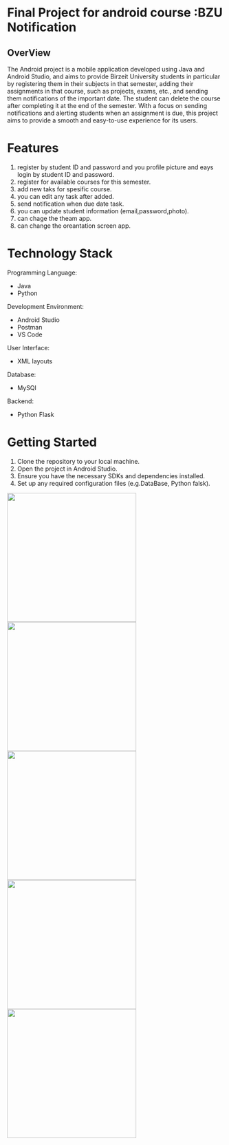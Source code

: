 # Final Project for android course :BZU Notification

## OverView
The Android project is a mobile application developed using Java and Android Studio, and aims to provide Birzeit University students in particular by registering them in their subjects in that semester, adding their assignments in that course, such as projects, exams, etc., and sending them notifications of the important date. The student can delete the course after completing it at the end of the semester. With a focus on sending notifications and alerting students when an assignment is due, this project aims to provide a smooth and easy-to-use experience for its users.


# Features
1. register by student ID and password and you profile picture and eays login by student ID and password.
2. register for available courses for this semester.
3. add new taks for spesific course.
4. you can edit any task after added.
5. send notification when due date task.
6. you can update student information (email,password,photo).
7. can chage the theam app.
8. can change the oreantation screen app.

# Technology Stack
Programming Language:
- Java 
- Python

Development Environment:
- Android Studio 
- Postman
- VS Code

User Interface: 
- XML layouts

Database: 
- MySQl 

Backend:
- Python Flask

# Getting Started
1. Clone the repository to your local machine.
2. Open the project in Android Studio.
3. Ensure you have the necessary SDKs and dependencies installed.
4. Set up any required configuration files (e.g.DataBase, Python falsk).

<img src="https://github.com/Mohammad-Zaben/BZU-Notification/assets/141401082/35f47c1d-da87-4ea9-83df-deff04caf503" alt="" width=300 > 
<img src="https://github.com/Mohammad-Zaben/BZU-Notification/assets/141401082/7624b016-6a59-418f-aa51-0b7f0cc6387a" alt="" width=300 >
<img src="https://github.com/Mohammad-Zaben/BZU-Notification/assets/141401082/2393f213-5aad-4ce0-a042-5c397945cd79" alt="" width=300 >
<img src="https://github.com/Mohammad-Zaben/BZU-Notification/assets/141401082/7e07b08e-f8e8-4989-9c63-cff6e64c9a60" alt="" width=300 >
<img src="https://github.com/Mohammad-Zaben/BZU-Notification/assets/141401082/eab9faee-34a2-4a47-81c9-55f58c26fc46" alt="" width=300 >





